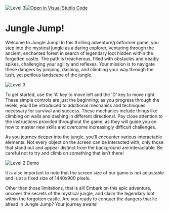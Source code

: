 ![Level 3](https://github.com/STAUCHS/processing-cpt-andrew-and-george/assets/159323420/036389eb-53bc-423d-b160-1b6180792ba4)[![Open in Visual Studio Code](https://classroom.github.com/assets/open-in-vscode-718a45dd9cf7e7f842a935f5ebbe5719a5e09af4491e668f4dbf3b35d5cca122.svg)](https://classroom.github.com/online_ide?assignment_repo_id=15143047&assignment_repo_type=AssignmentRepo)
# Jungle Jump!

Welcome to Jungle Jump! In this thrilling adventure/platformer game, you step into the mystical jungle as a daring explorer, venturing through the ancient, enchanted forest in search of legendary loot hidden within the forgotten castle. The path is treacherous, filled with obstacles and deadly spikes, challenging your agility and reflexes. Your mission is to navigate these dangers by jumping, dashing, and climbing your way through the lush, yet perilous landscape of the jungle.

![Level 3](https://github.com/STAUCHS/processing-cpt-andrew-and-george/assets/159323420/b4cb25de-7bad-4e7c-97ee-2ba3177d2878)

To get started, use the 'A' key to move left and the 'D' key to move right. These simple controls are just the beginning; as you progress through the levels, you'll be introduced to additional mechanics and techniques necessary for survival and success. These mechanics include things like climbing on walls and dashing in different directions!. Pay close attention to the instructions provided throughout the game, as they will guide you on how to master new skills and overcome increasingly difficult challenges.

As you journey deeper into the jungle, you'll encounter various interactable elements. Not every object on the screen can be interacted with; only those that stand out and appear distinct from the background are interactable. Be careful not to try and climb on something that isn’t there!

![Level 2 Demo](https://github.com/STAUCHS/processing-cpt-andrew-and-george/assets/159323420/b9f5733b-5dc2-41ae-b8ad-956387f1918e)

It is also important to note that the screen size of our game is not adjustable and is at a fixed size of 1440x900 pixels. 

Other than those limitations, that is all! Embark on this epic adventure, uncover the secrets of the mystical jungle, and claim the legendary loot within the forgotten castle. Are you ready to conquer the dangers that lie ahead in Jungle Jump? Your journey awaits!


